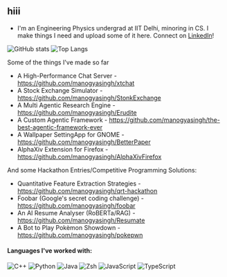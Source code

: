 ## hiii
 - I'm an Engineering Physics undergrad at IIT Delhi, minoring in CS. I make things I need and upload some of it here. Connect on [LinkedIn](https://www.linkedin.com/in/manogya-singh/)!

![GitHub stats](https://github-readme-stats.vercel.app/api?username=manogyasingh&hide=issues&theme=tokyonight&rank_icon=github)
![Top Langs](https://github-readme-stats.vercel.app/api/top-langs/?username=manogyasingh&layout=compact&theme=tokyonight)

Some of the things I've  made so far
 - A High-Performance Chat Server - https://github.com/manogyasingh/xtchat
 - A Stock Exchange Simulator - https://github.com/manogyasingh/StonkExchange
 - A Multi Agentic Research Engine - https://github.com/manogyasingh/Erudite
 - A Custom Agentic Framework - https://github.com/manogyasingh/the-best-agentic-framework-ever
 - A Wallpaper SettingApp for GNOME - https://github.com/manogyasingh/BetterPaper
 - AlphaXiv Extension for Firefox - https://github.com/manogyasingh/AlphaXivFirefox

And some Hackathon Entries/Competitive Programming Solutions:
 - Quantitative Feature Extraction Strategies - https://github.com/manogyasingh/qrt-hackathon
 - Foobar (Google's secret coding challenge) - https://github.com/manogyasingh/foobar
 - An AI Resume Analyser (RoBERTa/RAG) - https://github.com/manogyasingh/Resumate
 - A Bot to Play Pokèmon Showdown - https://github.com/manogyasingh/pokepwn


#### Languages I've worked with: 
![C++](https://img.shields.io/badge/c++-%2300599C.svg?style=for-the-badge&logo=c%2B%2B&logoColor=white) ![Python](https://img.shields.io/badge/python-3670A0?style=for-the-badge&logo=python&logoColor=ffdd54) ![Java](https://img.shields.io/badge/java-%23ED8B00.svg?style=for-the-badge&logo=java&logoColor=white) ![Zsh](https://img.shields.io/badge/zsh-000000?style=for-the-badge&logo=gnu-bash&logoColor=white) ![JavaScript](https://img.shields.io/badge/javascript-%23323330.svg?style=for-the-badge&logo=javascript&logoColor=%23F7DF1E) ![TypeScript](https://img.shields.io/badge/typescript-%23007ACC.svg?style=for-the-badge&logo=typescript&logoColor=white)
